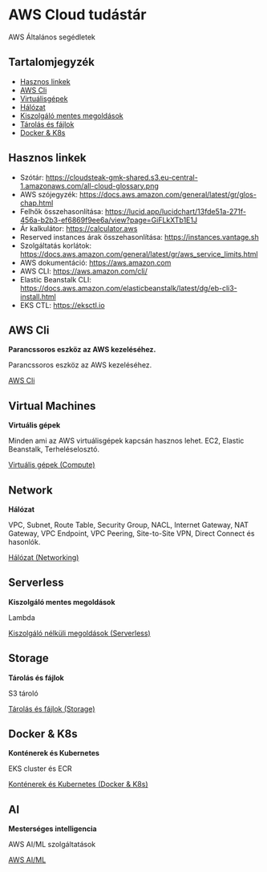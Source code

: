 
# AWS Cloud tudástár
AWS Általános segédletek

## Tartalomjegyzék

- [Hasznos linkek](#hasznos-linkek) 
- [AWS Cli](#aws-cli)
- [Virtuálisgépek](#virtual-machines)
- [Hálózat](#network)
- [Kiszolgáló mentes megoldások](#serverless)
- [Tárolás és fájlok](#storage)
- [Docker & K8s](#docker--k8s)


## Hasznos linkek

- Szótár: https://cloudsteak-gmk-shared.s3.eu-central-1.amazonaws.com/all-cloud-glossary.png 
- AWS szójegyzék: https://docs.aws.amazon.com/general/latest/gr/glos-chap.html 
- Felhők összehasonlítása: https://lucid.app/lucidchart/13fde51a-271f-456a-b2b3-ef6869f9ee6a/view?page=GiFLkXTb1E1J
- Ár kalkulátor: https://calculator.aws 
- Reserved instances árak összehasonlítása: https://instances.vantage.sh  
- Szolgáltatás korlátok: https://docs.aws.amazon.com/general/latest/gr/aws_service_limits.html 
- AWS dokumentáció: https://aws.amazon.com
- AWS CLI: https://aws.amazon.com/cli/
- Elastic Beanstalk CLI: https://docs.aws.amazon.com/elasticbeanstalk/latest/dg/eb-cli3-install.html
- EKS CTL: https://eksctl.io


## AWS Cli
**Parancssoros eszköz az AWS kezeléséhez.**

Parancssoros eszköz az AWS kezeléséhez.

[AWS Cli](./cli.md)

## Virtual Machines
**Virtuális gépek**

Minden ami az AWS virtuálisgépek kapcsán hasznos lehet. EC2, Elastic Beanstalk, Terheléselosztó.

[Virtuális gépek (Compute)](./ec2.md)


## Network
**Hálózat**


VPC, Subnet, Route Table, Security Group, NACL, Internet Gateway, NAT Gateway, VPC Endpoint, VPC Peering, Site-to-Site VPN, Direct Connect és hasonlók.

[Hálózat (Networking)](./network.md)


## Serverless
**Kiszolgáló mentes megoldások**

Lambda

[Kiszolgáló nélküli megoldások (Serverless)](./serverless.md)

## Storage
**Tárolás és fájlok**

S3 tároló

[Tárolás és fájlok (Storage)](./storage.md)

## Docker & K8s
**Konténerek és Kubernetes**

EKS cluster és ECR

[Konténerek és Kubernetes (Docker & K8s)](./containers.md)

## AI
**Mesterséges intelligencia**

AWS AI/ML szolgáltatások

[AWS AI/ML](./ai.md)
